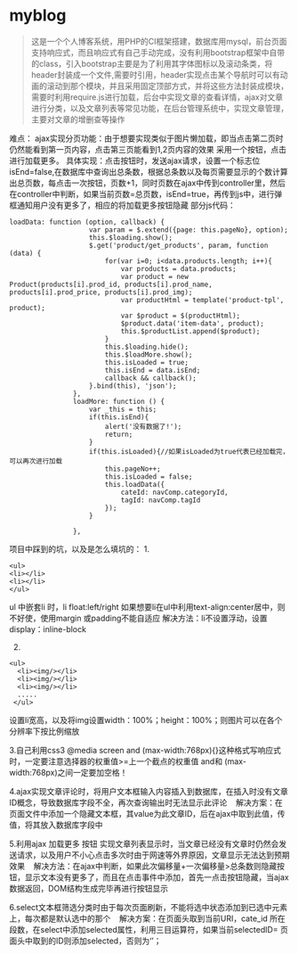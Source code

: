 # myblog
> 这是一个个人博客系统，用PHP的CI框架搭建，数据库用mysql，前台页面支持响应式，而且响应式有自己手动完成，没有利用bootstrap框架中自带的class，引入bootstrap主要是为了利用其字体图标以及滚动条类，将header封装成一个文件,需要时引用，header实现点击某个导航时可以有动画的滚动到那个模块，并且采用固定顶部方式，并将这些方法封装成模块，需要时利用require.js进行加载，后台中实现文章的查看详情，ajax对文章进行分类，以及文章列表等常见功能，在后台管理系统中，实现文章管理，主要对文章的增删查等操作

难点：
ajax实现分页功能：由于想要实现类似于图片懒加载，即当点击第二页时仍然能看到第一页内容，点击第三页能看到1,2页内容的效果
采用一个按钮，点击进行加载更多。
具体实现：点击按钮时，发送ajax请求，设置一个标志位isEnd=false,在数据库中查询出总条数，根据总条数以及每页需要显示的个数计算出总页数，每点击一次按钮，页数+1，同时页数在ajax中传到controller里，然后在controller中判断，如果当前页数=总页数，isEnd=true，再传到js中，进行弹框通知用户没有更多了，相应的将加载更多按钮隐藏
部分js代码：
```
loadData: function (option, callback) {
                    var param = $.extend({page: this.pageNo}, option);
                    this.$loading.show();
                    $.get('product/get_products', param, function (data) {
                        for(var i=0; i<data.products.length; i++){
                            var products = data.products;
                            var product = new Product(products[i].prod_id, products[i].prod_name, products[i].prod_price, products[i].prod_img);
                            var productHtml = template('product-tpl', product);
                            var $product = $(productHtml);
                            $product.data('item-data', product);
                            this.$productList.append($product);
                        }
                        this.$loading.hide();
                        this.$loadMore.show();
                        this.isLoaded = true;
                        this.isEnd = data.isEnd;
                        callback && callback();
                    }.bind(this), 'json');
                },
                loadMore: function () {
                    var _this = this;
                    if(this.isEnd){
                        alert('没有数据了!');
                        return;
                    }
                    if(this.isLoaded){//如果isLoaded为true代表已经加载完，可以再次进行加载
                        this.pageNo++;
                        this.isLoaded = false;
                        this.loadData({
                            cateId: navComp.categoryId,
                            tagId: navComp.tagId
                        });
                    }

                },
```

项目中踩到的坑，以及是怎么填坑的：
1. 
```
<ul>
<li></li>
<li></li>
</ul>
```
ul 中嵌套li 时，li float:left/right 如果想要li在ul中利用text-align:center居中，则不好使，使用margin 或padding不能自适应
解决方法：li不设置浮动，设置display：inline-block

2.
```
<ul>
  <li><img/></li>
  <li><img/></li>
  <li><img/></li>
  .....
 </ul>
```
设置li宽高，以及将img设置width：100%；height：100%；则图片可以在各个分辨率下按比例缩放

3.自己利用css3 @media screen and (max-width:768px){}这种格式写响应式时，一定要注意选择器的权重值>=上一个截点的权重值 and和 (max-width:768px)之间一定要加空格！

4.ajax实现文章评论时，将用户文本框输入内容插入到数据库，在插入时没有文章ID概念，导致数据库字段不全，再次查询输出时无法显示此评论
    解决方案：在页面文件中添加一个隐藏文本框，其value为此文章ID，后在ajax中取到此值，传值，将其放入数据库字段中
    
5.利用ajax 加载更多 按钮 实现文章列表显示时，当文章已经没有文章时仍然会发送请求，以及用户不小心点击多次时由于网速等外界原因，文章显示无法达到预期效果
    解决方法：在ajax中判断，如果此次偏移量+一次偏移量>总条数则隐藏按钮，显示文本没有更多了，而且在点击事件中添加，首先一点击按钮隐藏，当ajax数据返回，DOM结构生成完毕再进行按钮显示
    
6.select文本框筛选分类时由于每次页面刷新，不能将选中状态添加到已选中元素上，每次都是默认选中的那个
    解决方案：在页面头取到当前URI，cate_id 所在段数，在select中添加selected属性，利用三目运算符，如果当前selectedID= 页面头中取到的ID则添加selected，否则为‘’；
